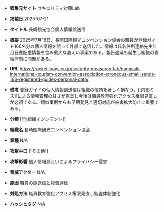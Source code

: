 - **収集元サイト**
セキュリティ対策Lab

- **掲載日**
2025-07-21

- **タイトル**
長崎観光協会個人情報誤送信

- **概要**
2025年7月18日、長崎国際観光コンベンション協会の職員が登録ガイド166名分の個人情報を誤って外部に送信した。情報は氏名住所連絡先生年月日要配慮情報を含み重大な漏えい事案である。報告遅延も発生し組織の管理体制に問題がある。

- **URL**
https://rocket-boys.co.jp/security-measures-lab/nagasaki-international-tourism-convention-association-erroneous-email-sends-166-registered-guides-personal-data/

- **備考**
登録ガイドの個人情報誤送信は組織の信頼を著しく損なう。[[内部ミス]]による情報管理の甘さが露呈し今後は職員教育強化アクセス権限見直しが必須である。類似事例からも早期発見と適切対応が被害拡大防止に重要である。

- **分類**
[[他組織インシデント]]

- **組織名**
長崎国際観光コンベンション協会

- **業種**
N/A

- **攻撃手口**
[[その他]]

- **攻撃影響**
個人情報漏えいによるプライバシー侵害

- **脅威アクター**
N/A

- **原因**
職員の誤送信と報告遅延

- **対処方法**
職員教育強化アクセス権限見直し監査体制強化

- **ハッシュタグ**
N/A
